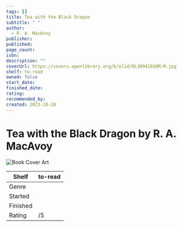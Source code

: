 ```yaml
---
tags: []
title: Tea with the Black Dragon
subtitle: " "
author:
  - R. A. MacAvoy
publisher: 
published: 
page_count: 
isbn: 
description: ""
coverUrl: https://covers.openlibrary.org/b/olid/OL30941658M-M.jpg
shelf: to-read
owned: false
start_date: 
finished_date: 
rating: 
recommended_by: 
created: 2023-10-18
---
```


# Tea with the Black Dragon by R. A. MacAvoy

![Book Cover Art](https://covers.openlibrary.org/b/olid/OL30941658M-M.jpg)

| Shelf | to-read |
| --- | --- |
| Genre |  |
| Started |  |
| Finished |  |
| Rating | /5 |

